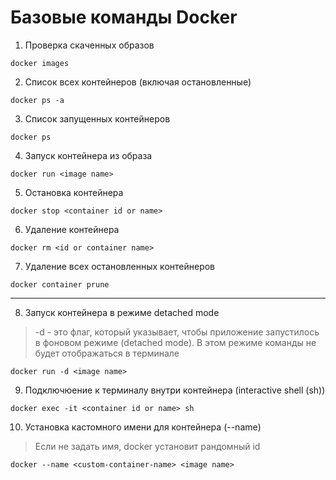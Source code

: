 # Базовые команды Docker

1. Проверка скаченных образов

```
docker images
```

2. Список всех контейнеров (включая остановленные)

```
docker ps -a
```

3. Список запущенных контейнеров

```
docker ps
```

4. Запуск контейнера из образа

```
docker run <image name>
```

5. Остановка контейнера

```
docker stop <container id or name>
```

6. Удаление контейнера

```
docker rm <id or container name>
```

7. Удаление всех остановленных контейнеров

```
docker container prune
```

---

8. Запуск контейнера в режиме detached mode

> -d - это флаг, который указывает, чтобы приложение запустилось в фоновом режиме (detached mode). В этом режиме команды не будет отображаться в терминале

```
docker run -d <image name>
```

9. Подключюение к терминалу внутри контейнера (interactive shell (sh))

```
docker exec -it <container id or name> sh
```

10. Установка кастомного имени для контейнера (--name)

> Если не задать имя, docker установит рандомный id

```
docker --name <custom-container-name> <image name>
```
